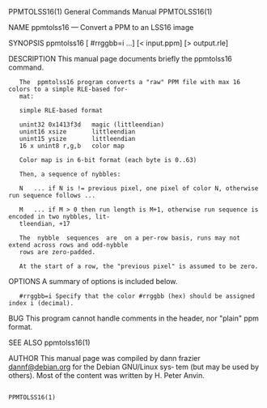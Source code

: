 PPMTOLSS16(1)                           General Commands Manual                          PPMTOLSS16(1)

NAME
       ppmtolss16 — Convert a PPM to an LSS16 image

SYNOPSIS
       ppmtolss16 [               #rrggbb=i            ...]  [< input.ppm]  [> output.rle]

DESCRIPTION
       This manual page documents briefly the ppmtolss16 command.

       The  ppmtolss16 program converts a "raw" PPM file with max 16 colors to a simple RLE-based for‐
       mat:

       simple RLE-based format

       unint32 0x1413f3d   magic (littleendian)
       unint16 xsize       littleendian
       unint15 ysize       littleendian
       16 x unint8 r,g,b   color map

       Color map is in 6-bit format (each byte is 0..63)

       Then, a sequence of nybbles:

       N   ... if N is != previous pixel, one pixel of color N, otherwise run sequence follows ...

       M   ... if M > 0 then run length is M+1, otherwise run sequence is encoded in two nybbles, lit‐
       tleendian, +17

       The  nybble  sequences  are  on a per-row basis, runs may not extend across rows and odd-nybble
       rows are zero-padded.

       At the start of a row, the "previous pixel" is assumed to be zero.

OPTIONS
       A summary of options is included below.

       #rrggbb=i Specify that the color #rrggbb (hex) should be assigned index i (decimal).

BUG
       This program cannot handle comments in the header, nor "plain" ppm format.

SEE ALSO
       ppmtolss16(1)

AUTHOR
       This manual page was compiled by dann frazier <dannf@debian.org> for the Debian GNU/Linux  sys‐
       tem (but may be used by others).  Most of the content was written by H. Peter Anvin.

                                                                                         PPMTOLSS16(1)
